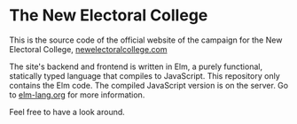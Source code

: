 # The New Electoral College
This is the source code of the official website of the campaign for the New Electoral College, [newelectoralcollege.com](https://newelectoralcollege.com)


The site's backend and frontend is written in Elm, a purely functional, statically typed language that compiles to JavaScript. This repository only contains the Elm code. The compiled JavaScript version is on the server. Go to [elm-lang.org](https://elm-lang.org) for more information.


Feel free to have a look around.